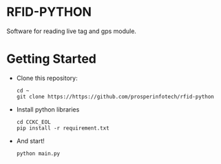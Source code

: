 # RFID-PYTHON
Software for reading live tag and gps module.

# Getting Started

- Clone this repository:
    ```shell
    cd ~
    git clone https://https://github.com/prosperinfotech/rfid-python
    ```
- Install python libraries

    ```shell
    cd CCKC_EOL
    pip install -r requirement.txt
    ```

- And start!

    ```shell
    python main.py
    ```
